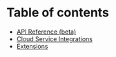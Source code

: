 # Table of contents

* [API Reference \(beta\)](README.md)
* [Cloud Service Integrations](cloud-service-integrations.md)
* [Extensions](extensions.md)

